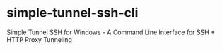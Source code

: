 # simple-tunnel-ssh-cli
Simple Tunnel SSH for Windows - A Command Line Interface for SSH + HTTP Proxy Tunneling
